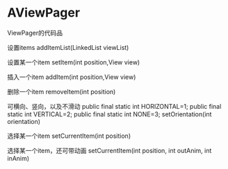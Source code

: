 # AViewPager
ViewPager的代码品

设置items
addItemList(LinkedList<View> viewList)

设置某一个item
setItem(int position,View view)

插入一个item
addItem(int position,View view)

删除一个item
removeItem(int position)

可横向、竖向，以及不滑动
public final static int HORIZONTAL=1;
public final static int VERTICAL=2;
public final static int NONE=3;
setOrientation(int orientation)

选择某一个item
setCurrentItem(int position)

选择某一个item，还可带动画
setCurrentItem(int position, int outAnim, int inAnim)
